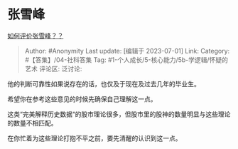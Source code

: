 # 张雪峰
[如何评价张雪峰？？](https://www.zhihu.com/question/263322688/answer/3098953444)

> Author: #Anonymity
> Last update: [编辑于 2023-07-01]
> Link:
> Category: #【答集】/04-社科答集
> Tag: #1-个人成长/5-核心能力/5b-学逻辑/怀疑的艺术
> 评论区:
> 泛讨论:

他的判断可靠性如果说存在的话，也仅及于现在及过去几年的毕业生。

希望你在参考这些意见的时候先确保自己理解这一点。

这类“完美解释历史数据“的股市理论很多，但股市里的股神的数量明显与这些理论的数量不相匹配。

在你忙着为这些理论打抱不平之前，要先清醒的认识到这一点。
